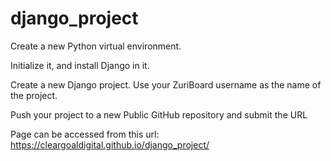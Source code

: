 # django_project
Create a new Python virtual environment.

Initialize it, and install Django in it.

Create a new Django project. Use your ZuriBoard username as the name of the project.

Push your project to a new Public GitHub repository and submit the URL

Page can be accessed from this url:  https://cleargoaldigital.github.io/django_project/
